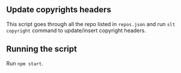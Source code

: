 ## Update copyrights headers
This script goes through all the repo listed in `repos.json` and run `slt copyright` command to update/insert copyright headers.

## Running the script
Run `npm start`.
